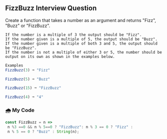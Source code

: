 ## FizzBuzz Interview Question

Create a function that takes a number as an argument and returns "Fizz", "Buzz" or "FizzBuzz".
```
If the number is a multiple of 3 the output should be "Fizz".
If the number given is a multiple of 5, the output should be "Buzz".
If the number given is a multiple of both 3 and 5, the output should be "FizzBuzz".
If the number is not a multiple of either 3 or 5, the number should be output on its own as shown in the examples below.
```
```js
Examples
FizzBuzz(3) ➞ "Fizz"

FizzBuzz(5) ➞ "Buzz"

FizzBuzz(15) ➞ "FizzBuzz"

FizzBuzz(4) ➞ "4"
```
### :cloud_with_rain: My Code
```js
const FizzBuzz = n => 
 n %3 ==0 && n % 5==0 ? "FizzBuzz": n % 3 == 0 ? "Fizz" :
 n % 5 == 0 ? "Buzz" : String(n);
```
